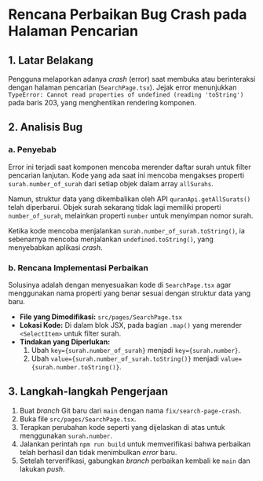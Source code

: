 # Rencana Perbaikan Bug Crash pada Halaman Pencarian

## 1. Latar Belakang

Pengguna melaporkan adanya *crash* (error) saat membuka atau berinteraksi dengan halaman pencarian (`SearchPage.tsx`). Jejak error menunjukkan `TypeError: Cannot read properties of undefined (reading 'toString')` pada baris 203, yang menghentikan rendering komponen.

## 2. Analisis Bug

### a. Penyebab

Error ini terjadi saat komponen mencoba merender daftar surah untuk filter pencarian lanjutan. Kode yang ada saat ini mencoba mengakses properti `surah.number_of_surah` dari setiap objek dalam array `allSurahs`.

Namun, struktur data yang dikembalikan oleh API `quranApi.getAllSurats()` telah diperbarui. Objek surah sekarang tidak lagi memiliki properti `number_of_surah`, melainkan properti `number` untuk menyimpan nomor surah.

Ketika kode mencoba menjalankan `surah.number_of_surah.toString()`, ia sebenarnya mencoba menjalankan `undefined.toString()`, yang menyebabkan aplikasi *crash*.

### b. Rencana Implementasi Perbaikan

Solusinya adalah dengan menyesuaikan kode di `SearchPage.tsx` agar menggunakan nama properti yang benar sesuai dengan struktur data yang baru.

- **File yang Dimodifikasi:** `src/pages/SearchPage.tsx`
- **Lokasi Kode:** Di dalam blok JSX, pada bagian `.map()` yang merender `<SelectItem>` untuk filter surah.
- **Tindakan yang Diperlukan:**
  1.  Ubah `key={surah.number_of_surah}` menjadi `key={surah.number}`.
  2.  Ubah `value={surah.number_of_surah.toString()}` menjadi `value={surah.number.toString()}`.

## 3. Langkah-langkah Pengerjaan

1.  Buat *branch* Git baru dari `main` dengan nama `fix/search-page-crash`.
2.  Buka file `src/pages/SearchPage.tsx`.
3.  Terapkan perubahan kode seperti yang dijelaskan di atas untuk menggunakan `surah.number`.
4.  Jalankan perintah `npm run build` untuk memverifikasi bahwa perbaikan telah berhasil dan tidak menimbulkan *error* baru.
5.  Setelah terverifikasi, gabungkan *branch* perbaikan kembali ke `main` dan lakukan *push*.

